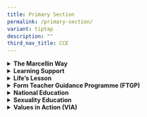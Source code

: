 ```yaml
---
title: Primary Section
permalink: /primary-section/
variant: tiptap
description: ""
third_nav_title: CCE
---
```

<div data-type="detailGroup" class="isomer-accordion isomer-accordion-white">
<details class="isomer-details">
<summary><strong>The Marcellin Way</strong>
</summary>
<div data-type="detailsContent" class="isomer-details-content">
<p></p>
<div class="isomer-image-wrapper">
<img style="width: 100%" height="auto" width="100%" alt="" src="/images/CCE/Primary/CCE Dept.jpg">
</div>
<p>
<br>The school’s Character and Citizenship Education (CCE) programme aim to
nurture Marists into Gentlemen of Faith, Vision and Service. Our flagship
programme, The Marcellin Way, is a 10-year programme that serves to provide
a holistic education for the Marists. The Marcellin Way embodies the meaningful
programmes and students outcomes we seek to achieve through the school-wide
CCE. These outcomes are derived from the Marist Values of Presence, Simplicity,
Family Spirit, Love of Work and In the Way of Mary. These values were distilled
in the life and experiences of Saint Marcellin Champagnat, who founded
the Marist Brothers in 1817. As Marists, our young gentlemen are nurtured
to live by the principle of upholding the Marist Values and school motto,&nbsp;
勤&nbsp;&nbsp; 勉&nbsp;&nbsp; 忠&nbsp;&nbsp; 勇.</p>
<p>To achieve these goals, the following programmes are offered:</p>
<ul>
<li>
<p><a href="https://www.marisstellahigh.moe.edu.sg/programmes/primary/cce/form-teacher-guidance-programme-ftgp/" rel="noopener noreferrer nofollow" target="_blank"><u>Character and Citizenship Education (CCE) Curriculum – STAR</u></a>
</p>
</li>
<li>
<p><a href="https://www.marisstellahigh.moe.edu.sg/programmes/primary/cce/national-education/" rel="noopener noreferrer nofollow" target="_blank"><u>National Education</u></a>
</p>
</li>
<li>
<p><a href="https://www.marisstellahigh.moe.edu.sg/programmes/primary/cce/sexuality-education/" rel="noopener noreferrer nofollow" target="_blank"><u>Sexuality Education</u></a>
</p>
</li>
<li>
<p><a href="https://www.marisstellahigh.moe.edu.sg/programmes/primary/cce/values-in-action-via/" rel="noopener noreferrer nofollow" target="_blank"><u>Values in Action – Caritas Programme</u></a>
</p>
</li>
<li>
<p><a href="https://www.marisstellahigh.moe.edu.sg/programmes/primary/cce/student-management/" rel="noopener noreferrer nofollow" target="_blank"><u>Student Leadership</u></a>
</p>
</li>
<li>
<p>Education and Career Guidance</p>
</li>
<li>
<p>Social Studies Curriculum</p>
</li>
<li>
<p>Inter-Cultural Experiences – ICE Programme</p>
</li>
<li>
<p>P3 Discovery Camp</p>
</li>
<li>
<p>P4 Explorers Camp</p>
</li>
<li>
<p>P5 Outdoor Adventure Camp</p>
</li>
</ul>
</div>
</details>
<details class="isomer-details">
<summary><strong>Learning Support</strong>
</summary>
<div data-type="detailsContent" class="isomer-details-content">
<p></p>
<div class="isomer-image-wrapper">
<img style="width: 100%" height="auto" width="100%" alt="" src="/images/CCE/Primary/Student management.jpg">
</div>
<p></p>
<p>The Learning Support Intervention Programme aims to:</p>
<ul>
<li>
<p>Provide learning support to pupils who enter Primary 1 with weak&nbsp;English
language and literacy skills; and</p>
</li>
<li>
<p>Provide additional support to pupils who do not have foundational&nbsp;numeracy
skills and knowledge to access the Primary 1 Maths curriculum.</p>
</li>
</ul>
<p>To achieve these goals, the following programmes are offered:</p>
<ul>
<li>
<p>Learning Support Programme (LSP)</p>
</li>
<li>
<p>Learning Support for Maths (LSM)</p>
</li>
</ul>
</div>
</details>
<details class="isomer-details">
<summary><strong>Life’s Lesson</strong>
</summary>
<div data-type="detailsContent" class="isomer-details-content">
<p></p>
<div class="isomer-image-wrapper">
<img style="width: 100%" height="auto" width="100%" alt="" src="/images/CCE/Primary/good wheelchair 3.jpg">
</div>
<p></p>
<p>On 8 November 2017, as part of the Project CARE programme, 34 of us, P6
Marists, visited the Saint Theresa’s Home, a Nursing Home for the elderly,
established in 1935 by the Little Sisters of the Poor.</p>
<p>Before the visit, we had to learn some Cantonese so that we would be able
to converse with the elderly folks at the home. We also had to learn how
to hold a decent conversation with a stranger. We met and discussed as
a team on what activities we could possibly conduct for the elderly. So
how did our visit go?</p>
<p>Our mission that day was to bring joy to the elderly, through love and
service. Firstly, we played Bingo with the elderly. The elderly found it
challenging to spot the numbers because of their failing eyesight and we
had to help them with this. The winners were REALLY happy.</p>
<p>It was very humbling to see such a BRIGHT smile on the crinkly face of
an elderly when they got hold of a packet drink and biscuit. It made me
think how simple their lives were and how complicated I had made my life
to be. Our team of Marists made sure all the elderly were winners eventually!
We really wanted everyone in the room to be happy.&nbsp;</p>
<p>We then served the elderly ice-cream, bananas and grapes. Many of the
elderly were delighted with the ice cream. This was no expensive ice cream,
just the usual POTONG stick ice-cream from NTUC. Once again, I was humbled
by how the little things in life could make them so happy.</p>
<p>After eating, we played more games with the elderly. Now, this was challenging.
Despite our efforts, we did struggle in keeping the elderly engaged as
they were very tired and sleepy in the humid afternoon. They could not
completely understand us despite our best efforts to speak Cantonese. We
persevered though, trying our best to make the elderly smile.</p>
<p>At this point in time, my friends who had volunteered to clean the wheelchairs
were back in the activity room. Their PE T-shirts were plastered to their
bodies, and they were drenched in sweat as they had been working really
hard under the hot sun to wash and dry the wheelchairs for the elderly.
I was impressed by their determination. They did not utter a single word
of complaint. Instead, they kept asking me if they could also help out.</p>
<p>I got to push some of the elderly on their wheelchairs, around the home,
for some fresh air. I was surprised that the elderly, though not in the
pink of health, were actively involved in growing the vegetables they consumed
in the Home’s garden. I was inspired by their fierce commitment and independence.</p>
<p>It was indeed an afternoon well spent. I could have just simply stayed
at home and play games on my mobile phone or watch television, but I am
glad I did not.</p>
<p>Many of the elderly are ill and lonely. They needed their wheelchairs
to move about. They did not seem to get many visitors and were visibly
happy to see young people like us visiting them. The visit to the Home
has helped me appreciate what I have. I should not take my health and the
people around me for granted. I am more determined to lead a healthy life
in order to stay healthy and I will appreciate my family. I think we should
never ever put our parents in an elderly home.</p>
<p>It was unfortunate that we could only spend 2 hours at the Home. If it
had been longer, I am sure we would all benefit even more from the collective
wisdom of the elderly. They have a wealth of real-life experiences to share
with us.</p>
<p>I would like to end my sharing by encouraging all of you to participate
actively whenever you are invited by your teachers to volunteer your time
and service to help the less fortunate around us. I am happy that I had
the chance to live out the Marist Creed, by giving love and service to
others. I hope you will get a chance to do so too.&nbsp;</p>
<p>Tan Jing De (6D)&nbsp;–&nbsp;2017</p>
</div>
</details>
<details class="isomer-details">
<summary><strong>Form Teacher Guidance Programme (FTGP)</strong>
</summary>
<div data-type="detailsContent" class="isomer-details-content">
<p></p>
<div class="isomer-image-wrapper">
<img style="width: 100%" height="auto" width="100%" alt="" src="/images/CCE/Primary/FTGP.jpg">
</div>
<p></p>
<p><strong>To achieve these goals, the following programmes are offered:</strong>
</p>
<p><u>STAR Programme</u>
</p>
<p>1. STAR Lessons</p>
<p>It is a Form Teacher Guided Period which includes customized Character
Education packages that nurture Social Emotional (SE) Competencies within
the Marist Gentleman, anchored on the 5 Marist Values. The SE domains are:</p>
<ul>
<li>
<p>Self-Awareness</p>
</li>
<li>
<p>Self-Management</p>
</li>
<li>
<p>Social Awareness</p>
</li>
<li>
<p>Relationship Management</p>
</li>
<li>
<p>Responsible Decision Making</p>
</li>
</ul>
<p>2.&nbsp; STAR Time</p>
<p>Enriched student-teacher activities to build positive relationships within
the class.</p>
<p><u>CCE CL (CME)</u>
</p>
<p>The curriculum entails character education lessons conducted in Chinese
Language to impart the knowledge, skills, values and attitudes, to support
the STAR lessons. As an SAP school, the CCE CL lessons integrate elements
of Chinese culture to further develop the identity of a bi-cultural Marist.</p>
<p><u>Social Studies</u>
</p>
<p>1.&nbsp;Curriculum</p>
<p>Spiral curriculum which builds upon nurturing:</p>
<ul>
<li>
<p>Informed citizen</p>
</li>
<li>
<p>Concerned citizen</p>
</li>
<li>
<p>Participative citizen</p>
</li>
</ul>
<p>2.&nbsp;Experiences – Field-based learning</p>
<ul>
<li>
<p>Lower Primary – Collaboration with PAL</p>
</li>
<li>
<p>Middle Primary – Kampong Glam, Little India, P4 Explorers Camp</p>
</li>
<li>
<p>Upper Primary – Maritime Museum</p>
</li>
</ul>
<p><u>Education and Career Guidance</u>
</p>
<p>1.&nbsp;ECG Packages</p>
<p>The various hands-on activities will create an awareness of the different
career options in various industries and how they contribute to the well-functioning
of society.</p>
<p>2.&nbsp;Career Fiesta</p>
<p>Students will select from a range of sharing sessions helmed by our parent
speakers. It will be a meaningful opportunity for them to have a more in-depth
look at a variety of occupations and appreciate how they contribute meaningfully
to the society.</p>
<p>3.&nbsp;MySkillsFuture Portal</p>
<p>A hands-on session in the computer lab that enables students to access
information that may help students make informed decisions at each key
education stage for the successful transition from school to further education
or work.</p>
</div>
</details>
<details class="isomer-details">
<summary><strong>National Education</strong>
</summary>
<div data-type="detailsContent" class="isomer-details-content">
<p></p>
<div class="isomer-image-wrapper">
<img style="width: 100%" height="auto" width="100%" alt="" src="/images/CCE/Primary/National-Education.jpg">
</div>
<p></p>
<p><strong>To achieve these goals, the following programmes are offered:</strong>
</p>
<ul>
<li>
<p>National Education events</p>
<ul>
<li>
<p>P5 NE Show</p>
</li>
<li>
<p>Total Defence Day</p>
</li>
<li>
<p>National Day</p>
</li>
</ul>
</li>
<li>
<p>Inter-cultural Engagement (ICE) and experiences which include exposure
to language and on-site visits to cultural heritage areas and enclaves</p>
<ul>
<li>
<p>Cultural Celebrations</p>
</li>
<li>
<p>Field-based Learning</p>
</li>
<li>
<p>Conversational Malay</p>
</li>
<li>
<p>Racial Harmony Day</p>
</li>
<li>
<p>International Friendship Day</p>
</li>
</ul>
</li>
<li>
<p>Commemoration of cultural celebrations such as Hari Raya and Deepavali
to celebrate the differences in our community</p>
</li>
</ul>
</div>
</details>
<details class="isomer-details">
<summary><strong>Sexuality Education</strong>
</summary>
<div data-type="detailsContent" class="isomer-details-content">
<p></p>
<div class="isomer-image-wrapper">
<img style="width: 100%" height="auto" width="100%" alt="" src="/images/CCE/Primary/SE.jpg">
</div>
<p></p>
<p><strong>MOE Sexuality Education in Schools</strong>
</p>
<p>1.&nbsp;&nbsp;&nbsp;&nbsp;&nbsp;&nbsp;&nbsp;Sexuality Education (SEd)
in schools aims to enable students to understand the physiological, social
and emotional changes they experience as they mature, develop healthy and
rewarding relationships with others, including those with members of the
opposite sex, and make wise, informed and responsible decisions on sexuality
matters. SEd is premised on the importance of the family as the basic unit
of society. This means encouraging healthy, heterosexual marriages and
stable nuclear family units with extended family support. The teaching
and learning of SEd is based on respect for the values and beliefs of the
different ethnic and religious communities in Singapore on sexuality issues.</p>
<p>2.&nbsp;&nbsp;&nbsp;&nbsp;&nbsp;&nbsp; The&nbsp;<strong>Goals</strong>&nbsp;of
Sexuality Education are:</p>
<p>(a)&nbsp; Support students in managing their physiological, social and
emotional changes as they grow up and develop safe and healthy relationships.</p>
<p>(b)&nbsp;Guide students to make wise, informed and responsible decisions
on sexuality matters.</p>
<p>(c)&nbsp;Help students develop a moral compass and respect for themselves
and others by having positive mainstream values and attitudes about sexuality
that are premised on the family as the basic unit of society.</p>
<p>3.&nbsp;&nbsp;&nbsp;&nbsp;&nbsp;&nbsp; The&nbsp;<strong>Key Messages</strong>&nbsp;of
Sexuality Education are:</p>
<p>(a)&nbsp;Love and respect yourself as you love and respect others;</p>
<p>(b)&nbsp;Build positive relationships based on love and respect (which
are the foundation for strong families);</p>
<p>(c)&nbsp;Make responsible decisions for yourself, your family and society;
and</p>
<p>(d)&nbsp;Abstinence before marriage is the best protection against STIs/HIV
and unintended pregnancies. Casual sex can harm and hurt you and your loved
ones.</p>
<p>You may&nbsp;click&nbsp;<a href="https://go.gov.sg/moe-sexuality-education" rel="noopener noreferrer nofollow" target="_blank"><u>here</u></a>&nbsp;for
more information on MOE Sexuality Education.</p>
<p><strong>OVERVIEW OF SEXUALITY EDUCATION PROGRAMME FOR 2025 Programme</strong>
</p>
<p><strong>MARIS STELLA HIGH SCHOOL (PRIMARY)</strong>
</p>
<p>4.&nbsp;&nbsp;&nbsp;&nbsp;&nbsp;&nbsp;&nbsp; Sexuality Education is delivered
in a holistic manner through the school curriculum.&nbsp;The content for
Sexuality Education is grouped into five main themes: Human Development,
Interpersonal Relationships, Sexual Health, Sexual Behaviour, and, Culture,
Society and Law. You may click&nbsp;<a href="https://go.gov.sg/moe-sexuality-education-scope" rel="noopener noreferrer nofollow" target="_blank"><u>here</u></a>&nbsp;for
more information on the scope of Sexuality Education in the school curriculum.</p>
<p>5.&nbsp;&nbsp;&nbsp;&nbsp;&nbsp;&nbsp;&nbsp; The subjects that incorporate
topics on sexuality include:</p>
<p>a.&nbsp;&nbsp;&nbsp;&nbsp;&nbsp;&nbsp;&nbsp;Science</p>
<p>b.&nbsp;&nbsp;&nbsp;&nbsp;&nbsp;&nbsp;&nbsp;Character and Citizenship
Education (CCE)</p>
<p><strong>Sexuality Education Lessons</strong>:</p>
<p>6.&nbsp;&nbsp;&nbsp;&nbsp;&nbsp;&nbsp;&nbsp; The upper primary years mark
the onset of puberty. With better nutrition and improved health care, children
are reaching puberty at a younger age and have to grapple with physical,
emotional and psychological changes in themselves. The implication is that
our children are becoming biologically ready for sexual activity sooner
without necessarily having the corresponding cognitive or emotional maturity
to modulate their behaviours. Furthermore, our young are also exposed to
a wide range of influences that could endanger health and undermine the
integrity of the family. Our students require guidance so that they can
respond with discernment to the sexual messages in the media and other
sources.</p>
<p>7.&nbsp;&nbsp;&nbsp;&nbsp;&nbsp;&nbsp;&nbsp; Sexuality Education (SEd)
lessons are taught as part of CCE (FTGP) at Primary 5 and 6. Through these
lessons, students will learn healthy ways to manage the physiological,
social and emotional changes in their growing years. They learn to build
healthy and rewarding relationships with others, including those with members
of the opposite sex. Students are also guided to make wise, informed and
responsible decisions to keep themselves safe from sexuality-related risks.</p>
<p><strong>Information for Parents</strong>
</p>
<p>8.&nbsp;&nbsp;&nbsp;&nbsp;&nbsp;&nbsp;&nbsp; Parents may opt their children
out of Sexuality Education lessons, and/or supplementary Sexuality Education
programmes by MOE-approved external providers.</p>
<p>9.&nbsp;&nbsp;&nbsp;&nbsp;&nbsp;&nbsp;&nbsp; Parents who wish to opt their
children out of the Sexuality Education lessons need to complete an opt-out
form via Parent Gateway. This form will be communicated to parents at the
start of the year. The completed opt-out form is to be submitted by 31/04/2025.</p>
<p>10.&nbsp;&nbsp;&nbsp;&nbsp;&nbsp;&nbsp;&nbsp; Parents can contact the
school at Ms Noradlina via email at <a href="https://go.gov.sg/moe-sexuality-education" rel="noopener noreferrer nofollow" target="_blank">noradlina_mohamed@schools.gov.sg</a> for
discussion or to seek clarification about the school’s Sexuality Education
programme.</p>
<p>
<br>
</p>
</div>
</details>
<details class="isomer-details">
<summary><strong>Values in Action (VIA)</strong>
</summary>
<div data-type="detailsContent" class="isomer-details-content">
<p></p>
<div class="isomer-image-wrapper">
<img style="width: 100%" height="auto" width="100%" alt="" src="/images/CCE/Primary/Value in action.jpg">
</div>
<p></p>
<p><strong>To achieve these goals, the following programmes are offered:</strong>
</p>
<ul>
<li>
<p>CARITAS Level Projects</p>
<ul>
<li>
<p>P3: Food From the Heart</p>
</li>
<li>
<p>P4: Racial Harmony Fundraising</p>
</li>
<li>
<p>P5 and P6: Visit to St Theresa’s Home</p>
</li>
</ul>
</li>
<li>
<p>School-wide - Care for environment</p>
<ul>
<li>
<p>Cleanliness</p>
</li>
<li>
<p>Conservation</p>
</li>
</ul>
</li>
<li>
<p>Commemoration of cultural celebrations such as Hari Raya and Deepavali
to celebrate the differences in our community</p>
</li>
<li>
<p>Level Camps</p>
</li>
<li>
<p>Care for peers and school</p>
<ul>
<li>
<p>Back to School</p>
</li>
<li>
<p>P1 Orientation</p>
</li>
<li>
<p>P5 Befrienders</p>
</li>
</ul>
</li>
<li>
<p>Singapore Agents Programme</p>
</li>
</ul>
</div>
</details>
</div>
<p></p>
<p></p>
<p></p>
<p></p>